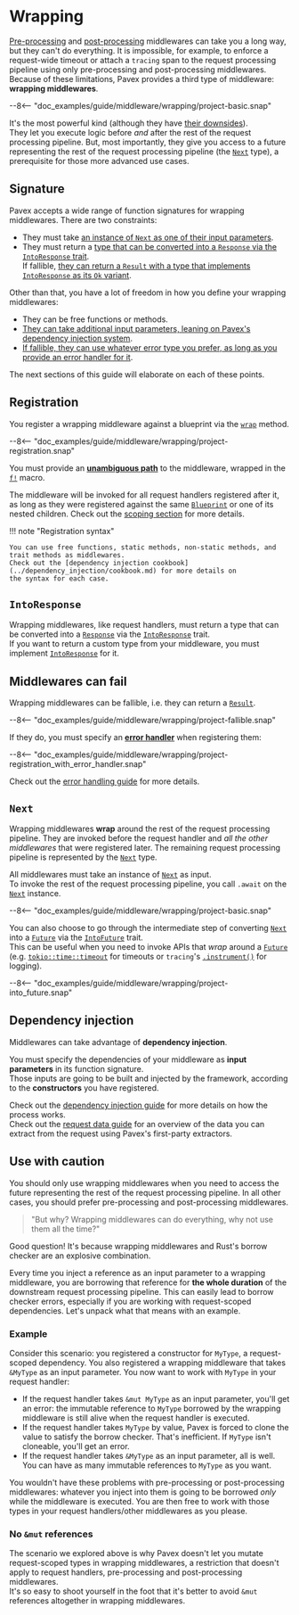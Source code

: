 # Wrapping

[Pre-processing](pre_processing.md) and [post-processing](post_processing.md) middlewares can take you a long way, but they can't do everything.
It is impossible, for example, to enforce a request-wide timeout or attach a `tracing` span to the request processing pipeline
using only pre-processing and post-processing middlewares.\
Because of these limitations, Pavex provides a third type of middleware: **wrapping middlewares**.

--8<-- "doc_examples/guide/middleware/wrapping/project-basic.snap"

It's the most powerful kind (although they have [their downsides](#use-with-caution)).\
They let you execute logic before _and_ after the rest of the request processing pipeline.
But, most importantly, they give you access to a future representing the rest of the request processing pipeline
(the [`Next`][Next] type), a prerequisite for those more advanced use cases.

## Signature

Pavex accepts a wide range of function signatures for wrapping middlewares. There are two constraints:

- They must take [an instance of `Next` as one of their input parameters](#next).
- They must return a [type that can be converted into a `Response` via the `IntoResponse` trait](#intoresponse).\
  If fallible, [they can return a `Result` with a type that implements `IntoResponse` as its `Ok` variant](#middlewares-can-fail).

Other than that, you have a lot of freedom in how you define your wrapping middlewares:

- They can be free functions or methods.
- [They can take additional input parameters, leaning on Pavex's dependency injection system](#dependency-injection).
- [If fallible, they can use whatever error type you prefer, as long as you provide an error handler for it](#middlewares-can-fail).

The next sections of this guide will elaborate on each of these points.

## Registration

You register a wrapping middleware against a blueprint via the [`wrap`](crate::blueprint::Blueprint::wrap) method.

--8<-- "doc_examples/guide/middleware/wrapping/project-registration.snap"

You must provide an **[unambiguous path]** to the middleware, wrapped in the [`f!`][f] macro.

The middleware will be invoked for all request handlers registered after it, as long as they were registered against the same [`Blueprint`][Blueprint]
or one of its nested children.
Check out the [scoping section](scoping.md) for more details.

!!! note "Registration syntax"

    You can use free functions, static methods, non-static methods, and trait methods as middlewares.
    Check out the [dependency injection cookbook](../dependency_injection/cookbook.md) for more details on
    the syntax for each case.

## `IntoResponse`

Wrapping middlewares, like request handlers, must return a type that can be converted into a [`Response`][Response] via the
[`IntoResponse`][IntoResponse] trait.\
If you want to return a custom type from your middleware, you must implement [`IntoResponse`][IntoResponse] for it.

## Middlewares can fail

Wrapping middlewares can be fallible, i.e. they can return a [`Result`][Result].

--8<-- "doc_examples/guide/middleware/wrapping/project-fallible.snap"

If they do, you must specify an [**error handler**](../errors/error_handlers.md) when registering them:

--8<-- "doc_examples/guide/middleware/wrapping/project-registration_with_error_handler.snap"

Check out the [error handling guide](../errors/error_handlers.md) for more details.

## `Next`

Wrapping middlewares **wrap** around the rest of the request processing pipeline.
They are invoked before the request handler and _all the other middlewares_ that were registered later.
The remaining request processing pipeline is represented by the [`Next`][Next] type.

All middlewares must take an instance of [`Next`][Next] as input.\
To invoke the rest of the request processing pipeline, you call `.await` on the [`Next`][Next] instance.

--8<-- "doc_examples/guide/middleware/wrapping/project-basic.snap"

You can also choose to go through the intermediate step of converting [`Next`][Next] into a [`Future`][Future] via the
[`IntoFuture`][IntoFuture] trait.\
This can be useful when you need to invoke APIs that _wrap_ around a [`Future`][Future] (e.g. [`tokio::time::timeout`][timeout]
for timeouts or `tracing`'s [`.instrument()`][instrument] for logging).

--8<-- "doc_examples/guide/middleware/wrapping/project-into_future.snap"

## Dependency injection

Middlewares can take advantage of **dependency injection**.

You must specify the dependencies of your middleware as **input parameters** in its function signature.\
Those inputs are going to be built and injected by the framework, according to the **constructors** you have registered.

Check out the [dependency injection guide](../dependency_injection/index.md) for more details
on how the process works.\
Check out the [request data guide](../request_data/index.md) for an overview of the data you can extract from the request
using Pavex's first-party extractors.

## Use with caution

You should only use wrapping middlewares when you need to access the future representing the rest of the request processing pipeline.
In all other cases, you should prefer pre-processing and post-processing middlewares.

> "But why? Wrapping middlewares can do everything, why not use them all the time?"

Good question! It's because wrapping middlewares and Rust's borrow checker are an explosive combination.

Every time you inject a reference as an input parameter to a wrapping middleware, you are borrowing that reference
for **the whole duration** of the downstream request processing pipeline.
This can easily lead to borrow checker errors, especially if you are working with request-scoped dependencies.
Let's unpack what that means with an example.

### Example

Consider this scenario: you registered a constructor for `MyType`, a request-scoped dependency.
You also registered a wrapping middleware that takes `&MyType` as an input parameter.
You now want to work with `MyType` in your request handler:

- If the request handler takes `&mut MyType` as an input parameter, you'll get an error:
  the immutable reference to `MyType` borrowed by the wrapping middleware is still alive when the request handler is executed.
- If the request handler takes `MyType` by value, Pavex is forced to clone the value to satisfy the borrow checker.
  That's inefficient. If `MyType` isn't cloneable, you'll get an error.
- If the request handler takes `&MyType` as an input parameter, all is well. You can have as many immutable references to `MyType` as you want.

You wouldn't have these problems with pre-processing or post-processing middlewares: whatever you inject into them is going to be borrowed
_only_ while the middleware is executed.
You are then free to work with those types in your request handlers/other middlewares as you please.

### No `&mut` references

The scenario we explored above is why Pavex doesn't let you mutate request-scoped types in wrapping middlewares,
a restriction that doesn't apply to request handlers, pre-processing and post-processing middlewares.\
It's so easy to shoot yourself in the foot that it's better to avoid `&mut` references altogether in wrapping middlewares.

[f]: /api_reference/pavex/macro.f.html
[IntoResponse]: /api_reference/pavex/response/trait.IntoResponse.html
[Response]: /api_reference/pavex/response/struct.Response.html
[Blueprint]: /api_reference/pavex/blueprint/struct.Blueprint.html
[Next]: /api_reference/pavex/middleware/struct.Next.html
[instrument]: https://docs.rs/tracing/0.1.40/tracing/trait.Instrument.html#method.instrument
[timeout]: https://docs.rs/tokio/1.35.1/tokio/time/fn.timeout.html
[Future]: https://doc.rust-lang.org/std/future/trait.Future.html
[IntoFuture]: https://doc.rust-lang.org/std/future/trait.IntoFuture.html
[Result]: https://doc.rust-lang.org/std/result/index.html
[unambiguous path]: ../dependency_injection/cookbook.md#unambiguous-paths
